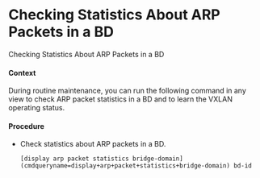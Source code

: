 Checking Statistics About ARP Packets in a BD
=============================================

Checking Statistics About ARP Packets in a BD

#### Context

During routine maintenance, you can run the following command in any view to check ARP packet statistics in a BD and to learn the VXLAN operating status.


#### Procedure

* Check statistics about ARP packets in a BD.
  
  
  ```
  [display arp packet statistics bridge-domain](cmdqueryname=display+arp+packet+statistics+bridge-domain) bd-id
  ```
